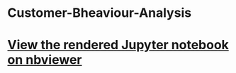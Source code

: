 # Customer-Bheaviour-Analysis

# [View the rendered Jupyter notebook on nbviewer](https://nbviewer.org/github/ujjwal717/Customer-Bheaviour-Analysis/blob/main/Customer%20Behaviour%20Analysis%282%29.ipynb)
